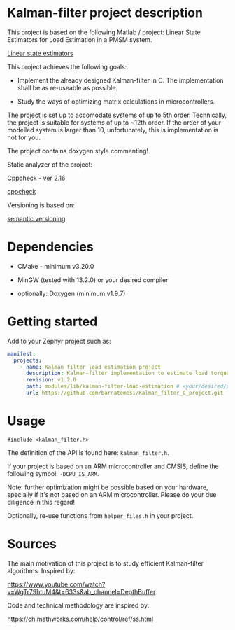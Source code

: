 # Kalman-filter project description
This project is based on the following Matlab / project: Linear State Estimators for Load Estimation in a PMSM system.

[Linear state estimators](https://github.com/barnatemesi/PMSM_FOC_LTID_Linear)

This project achieves the following goals:

- Implement the already designed Kalman-filter in C. The implementation shall be as re-useable as possible.

- Study the ways of optimizing matrix calculations in microcontrollers.

The project is set up to accomodate systems of up to 5th order. Technically, the project is suitable for systems of up to ~12th order.
If the order of your modelled system is larger than 10, unfortunately, this is implementation is not for you.

The project contains doxygen style commenting!

Static analyzer of the project:

Cppcheck - ver 2.16

[cppcheck](https://cppcheck.sourceforge.io/)

Versioning is based on: 

[semantic versioning](https://semver.org/)

# Dependencies
- CMake - minimum v3.20.0

- MinGW (tested with 13.2.0) or your desired compiler

- optionally: Doxygen (minimum v1.9.7)

# Getting started
Add to your Zephyr project such as:
```yaml
manifest:
  projects:
    - name: Kalman_filter_load_estimation_project
	  description: Kalman-filter implementation to estimate load torque state
	  revision: v1.2.0
	  path: modules/lib/kalman-filter-load-estimation # <your/desired/path>
	  url: https://github.com/barnatemesi/Kalman_filter_C_project.git
```


# Usage
`#include <kalman_filter.h>`

The definition of the API is found here: `kalman_filter.h`. 

If your project is based on an ARM microcontroller and CMSIS, define the following symbol: `-DCPU_IS_ARM`.

Note: further optimization might be possible based on your hardware, specially if it's not based on an ARM microcontroller. Please do your due diligence in this regard!

Optionally, re-use functions from `helper_files.h` in your project.

# Sources

The main motivation of this project is to study efficient Kalman-filter algorithms. Inspired by:

https://www.youtube.com/watch?v=WgTr79htuM4&t=633s&ab_channel=DepthBuffer

Code and technical methodology are inspired by:

https://ch.mathworks.com/help/control/ref/ss.html
